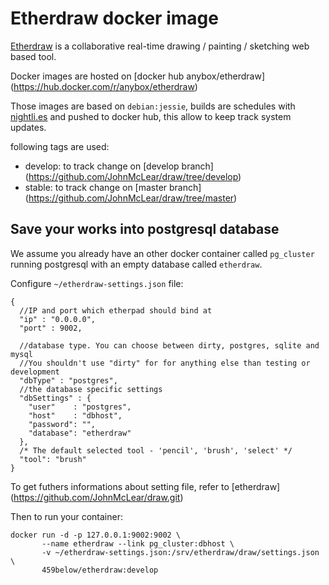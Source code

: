Etherdraw docker image
======================

[Etherdraw](https://github.com/JohnMcLear/draw.git) is a collaborative real-time
drawing / painting / sketching web based tool.

Docker images are hosted on [docker hub anybox/etherdraw]
(https://hub.docker.com/r/anybox/etherdraw)

Those images are based on `debian:jessie`, builds are schedules with
[nightli.es](https://nightli.es) and pushed to docker hub, this allow to
keep track system updates.

following tags are used:

* develop: to track change on [develop branch]
 (https://github.com/JohnMcLear/draw/tree/develop)
* stable: to track change on [master branch]
 (https://github.com/JohnMcLear/draw/tree/master)

Save your works into postgresql database
----------------------------------------

We assume you already have an other docker container called `pg_cluster` running
postgresql with an empty database called `etherdraw`.

Configure `~/etherdraw-settings.json` file:

```
{
  //IP and port which etherpad should bind at
  "ip" : "0.0.0.0",
  "port" : 9002,

  //database type. You can choose between dirty, postgres, sqlite and mysql
  //You shouldn't use "dirty" for for anything else than testing or development
  "dbType" : "postgres",
  //the database specific settings
  "dbSettings" : {
    "user"    : "postgres", 
    "host"    : "dbhost", 
    "password": "",
    "database": "etherdraw"
  },
  /* The default selected tool - 'pencil', 'brush', 'select' */
  "tool": "brush"
}
```

To get futhers informations about setting file, refer to [etherdraw]
(https://github.com/JohnMcLear/draw.git)

Then to run your container:
```
docker run -d -p 127.0.0.1:9002:9002 \
       --name etherdraw --link pg_cluster:dbhost \
       -v ~/etherdraw-settings.json:/srv/etherdraw/draw/settings.json \
       459below/etherdraw:develop
```
